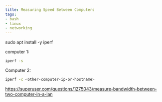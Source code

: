 ```yaml
---
title: Measuring Speed Between Computers
tags:
- bash
- linux
- networking
---
```



sudo apt install -y iperf


computer 1: 

```bash
iperf -s
```

Computer 2: 

```bash
iperf -c <other-computer-ip-or-hostname>
```

<https://superuser.com/questions/1275043/measure-bandwidth-between-two-computer-in-a-lan>
